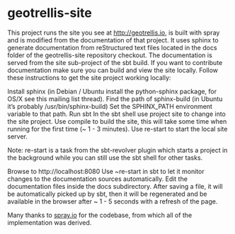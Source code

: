 geotrellis-site
===============

This project runs the site you see at http://geotrellis.io, is built with spray and is modified from the documentation of that project. It uses sphinx to generate documentation from reStructured text files located in the docs folder of the geotrellis-site repository checkout. The documentation is served from the site sub-project of the sbt build. If you want to contribute documentation make sure you can build and view the site locally. Follow these instructions to get the site project working locally:

Install sphinx (in Debian / Ubuntu install the python-sphinx package, for OS/X see this mailing list thread).
Find the path of sphinx-build (in Ubuntu it’s probably /usr/bin/sphinx-build)
Set the SPHINX_PATH environment variable to that path.
Run sbt
In the sbt shell use project site to change into the site project.
Use compile to build the site, this will take some time when running for the first time (~ 1 - 3 minutes).
Use re-start to start the local site server.

Note:	re-start is a task from the sbt-revolver plugin which starts a project in the background while you can still use the sbt shell for other tasks.

Browse to http://localhost:8080
Use ~re-start in sbt to let it monitor changes to the documentation sources automatically.
Edit the documentation files inside the docs subdirectory. After saving a file, it will be automatically picked up by sbt, then it will be regenerated and be available in the browser after ~ 1 - 5 seconds with a refresh of the page.

Many thanks to [spray.io](http://spray.io) for the codebase, from which all of the implementation was derived.
